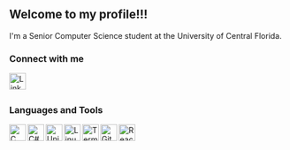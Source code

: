 ## Welcome to my profile!!!

I'm a Senior Computer Science student at the University of Central Florida.
<br>

### Connect with me
<p align="left">
  <a href="https://www.linkedin.com/in/kyleolson812"><img align="left" alt="LinkedIn" width="30px" src="https://imgur.com/77GRHNa.png" /></a>
</p>

<br><br>

### Languages and Tools
<p align="left">
  <img align="left" alt="C" width="30px" src="https://i.imgur.com/DISotB6.png" />
  <img align="left" alt="C#" width="30px" src="https://i.imgur.com/5ObFfdG.png" />
  <img align="left" alt="Unity" width="30px" src="https://i.imgur.com/8kAGSCs.png" />
  <img align="left" alt="Linux" width="30px" src="https://i.imgur.com/ZK3cTMv.png" />
  <img align="left" alt="Terminal" width="30px" src="https://i.imgur.com/2zOgXg8.png" />
  <img align="left" alt="Git" width="30px" src="https://i.imgur.com/NEr9meQ.png" />
  <img align="left" alt="React" width="30px" src="https://i.imgur.com/2oscNW4.png" />
  
</p>
